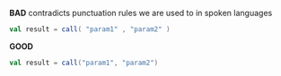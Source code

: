 **BAD** contradicts punctuation rules we are used to in spoken languages
```scala
val result = call( "param1" , "param2" )
```
**GOOD**
```scala
val result = call("param1", "param2")
```

